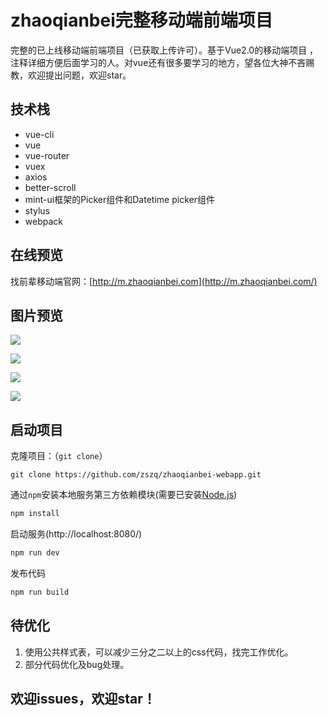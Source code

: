 # zhaoqianbei完整移动端前端项目

完整的已上线移动端前端项目（已获取上传许可）。基于Vue2.0的移动端项目 ，注释详细方便后面学习的人。对vue还有很多要学习的地方，望各位大神不吝赐教，欢迎提出问题，欢迎star。

## 技术栈

- vue-cli
- vue
- vue-router
- vuex
- axios
- better-scroll
- mint-ui框架的Picker组件和Datetime picker组件
- stylus
- webpack

## 在线预览

找前辈移动端官网：[http://m.zhaoqianbei.com](http://m.zhaoqianbei.com/)

## 图片预览

![](http://ww1.sinaimg.cn/large/7459d5dbgy1g2xf00rjc6g20ba0jy7wh.gif)



![](http://ww1.sinaimg.cn/large/7459d5dbgy1g2xgdws62wg20ba0jy7wk.gif)

![](http://ww1.sinaimg.cn/large/7459d5dbgy1g2xgidnvnbg20ba0jyqi2.gif)

![](http://ww1.sinaimg.cn/large/7459d5dbgy1g2xj4fjbh4g20ba0jyh7l.gif)

## 启动项目

克隆项目：（`git clone`）

```
git clone https://github.com/zszq/zhaoqianbei-webapp.git
```

通过`npm`安装本地服务第三方依赖模块(需要已安装[Node.js](https://nodejs.org/))

```javascript
npm install
```

启动服务(http://localhost:8080/)

```javascript
npm run dev
```

发布代码

```javascript
npm run build
```
## 待优化

1. 使用公共样式表，可以减少三分之二以上的css代码，找完工作优化。
2. 部分代码优化及bug处理。


## 欢迎issues，欢迎star！
